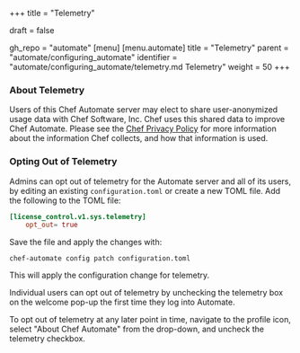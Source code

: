 +++
title = "Telemetry"

draft = false

gh_repo = "automate"
[menu]
  [menu.automate]
    title = "Telemetry"
    parent = "automate/configuring_automate"
    identifier = "automate/configuring_automate/telemetry.md Telemetry"
    weight = 50
+++

### About Telemetry

Users of this Chef Automate server may elect to share user-anonymized usage data with
Chef Software, Inc.
Chef uses this shared data to improve Chef Automate.
Please see the [Chef Privacy Policy](https://chef.io/privacy-policy) for more information about the information Chef collects, and how that information is used.

### Opting Out of Telemetry

Admins can opt out of telemetry for the Automate server and all of its users, by editing an existing `configuration.toml` or create a new TOML file. Add the following to the TOML file:

```toml
[license_control.v1.sys.telemetry]
    opt_out= true
```

Save the file and apply the changes with:

  ``chef-automate config patch configuration.toml``

This will apply the configuration change for telemetry.

Individual users can opt out of telemetry by unchecking the telemetry box on the welcome pop-up the first time they log into Automate.

To opt out of telemetry at any later point in time, navigate to the profile icon, select "About Chef Automate" from the drop-down, and uncheck the telemetry checkbox.
